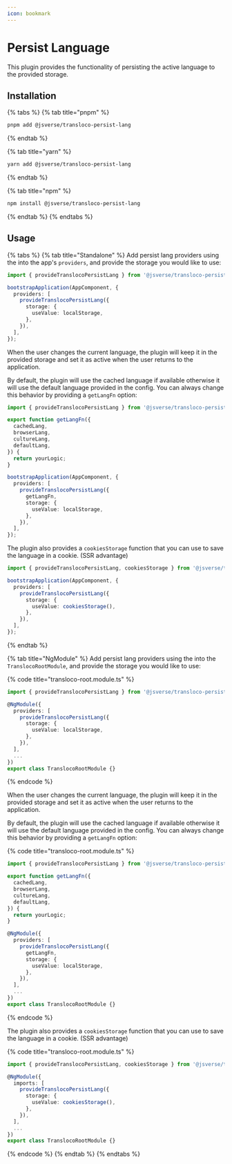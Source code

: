 ```yaml
---
icon: bookmark
---
```


# Persist Language

This plugin provides the functionality of persisting the active language to the provided storage.

## Installation[​](https://jsverse.github.io/transloco/docs/plugins/persist-lang#installation) <a href="#installation" id="installation"></a>

{% tabs %}
{% tab title="pnpm" %}
```bash
pnpm add @jsverse/transloco-persist-lang
```
{% endtab %}

{% tab title="yarn" %}
```bash
yarn add @jsverse/transloco-persist-lang
```
{% endtab %}

{% tab title="npm" %}
```bash
npm install @jsverse/transloco-persist-lang
```
{% endtab %}
{% endtabs %}

## Usage[​](https://jsverse.github.io/transloco/docs/plugins/persist-lang#usage) <a href="#usage" id="usage"></a>

{% tabs %}
{% tab title="Standalone" %}
Add persist lang providers using the into the app's `providers`, and provide the storage you would like to use:

```typescript
import { provideTranslocoPersistLang } from '@jsverse/transloco-persist-lang';

bootstrapApplication(AppComponent, {
  providers: [
    provideTranslocoPersistLang({
      storage: {
        useValue: localStorage,
      },
    }),
  ],
});
```

When the user changes the current language, the plugin will keep it in the provided storage and set it as active when the user returns to the application.

By default, the plugin will use the cached language if available otherwise it will use the default language provided in the config. You can always change this behavior by providing a `getLangFn` option:

```typescript
import { provideTranslocoPersistLang } from '@jsverse/transloco-persist-lang';

export function getLangFn({
  cachedLang,
  browserLang,
  cultureLang,
  defaultLang,
}) {
  return yourLogic;
}

bootstrapApplication(AppComponent, {
  providers: [
    provideTranslocoPersistLang({
      getLangFn,
      storage: {
        useValue: localStorage,
      },
    }),
  ],
});
```

The plugin also provides a `cookiesStorage` function that you can use to save the language in a cookie. (SSR advantage)

```typescript
import { provideTranslocoPersistLang, cookiesStorage } from '@jsverse/transloco-persist-lang';

bootstrapApplication(AppComponent, {
  providers: [
    provideTranslocoPersistLang({
      storage: {
        useValue: cookiesStorage(),
      },
    }),
  ],
});
```
{% endtab %}

{% tab title="NgModule" %}
Add persist lang providers using the into the `TranslocoRootModule`, and provide the storage you would like to use:

{% code title="transloco-root.module.ts" %}
```typescript
import { provideTranslocoPersistLang } from '@jsverse/transloco-persist-lang';

@NgModule({
  providers: [
    provideTranslocoPersistLang({
      storage: {
        useValue: localStorage,
      },
    }),
  ],
  ...
})
export class TranslocoRootModule {}
```
{% endcode %}

When the user changes the current language, the plugin will keep it in the provided storage and set it as active when the user returns to the application.

By default, the plugin will use the cached language if available otherwise it will use the default language provided in the config. You can always change this behavior by providing a `getLangFn` option:

{% code title="transloco-root.module.ts" %}
```typescript
import { provideTranslocoPersistLang } from '@jsverse/transloco-persist-lang';

export function getLangFn({
  cachedLang,
  browserLang,
  cultureLang,
  defaultLang,
}) {
  return yourLogic;
}

@NgModule({
  providers: [
    provideTranslocoPersistLang({
      getLangFn,
      storage: {
        useValue: localStorage,
      },
    }),
  ],
  ...
})
export class TranslocoRootModule {}
```
{% endcode %}

The plugin also provides a `cookiesStorage` function that you can use to save the language in a cookie. (SSR advantage)

{% code title="transloco-root.module.ts" %}
```typescript
import { provideTranslocoPersistLang, cookiesStorage } from '@jsverse/transloco-persist-lang';

@NgModule({
  imports: [
    provideTranslocoPersistLang({
      storage: {
        useValue: cookiesStorage(),
      },
    }),
  ],
  ...
})
export class TranslocoRootModule {}
```
{% endcode %}
{% endtab %}
{% endtabs %}

